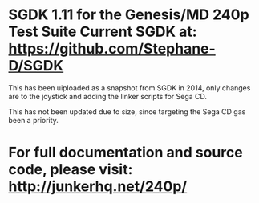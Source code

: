 SGDK 1.11 for the Genesis/MD 240p Test Suite
Current SGDK at: https://github.com/Stephane-D/SGDK
===============================================================================
This has been uiploaded as a snapshot from SGDK in 2014, only changes are
to the joystick and adding the linker scripts for Sega CD.

This has not been updated due to size, since targeting the Sega CD gas been
a priority.

For full documentation and source code, please visit:
http://junkerhq.net/240p/
===============================================================================

